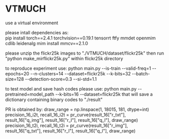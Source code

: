 # VTMUCH

use a virtual environment

please intall dependencies as: <br />
pip install torch==2.4.1 torchvision==0.19.1 tensorrt ftfy mmdet openmim cdlib leidenalg
mim install mmcv==2.1.0

please unzip the flickr25k images to "./VTMUCH/dataset/flickr25k"
then run "python make_mirflickr25k.py" within flickr25k directory

to reproduce experiment use:
python main.py --is-train --valid-freq=1 --epochs=20 --n-clusters=14 --dataset=flickr25k --k-bits=32 --batch-size=128 --detection-score=0.3 --si-std=1.1

to test model and save hash codes please use:
python main.py --pretrained=model_path --k-bits=16 --dataset=flickr25k
that will save a dictionary containing binary codes to "./result"

PR is obtained by:
draw_range = np.linspace(1, 18015, 181, dtype=int)
precision_16_i2t, recall_16_i2t = pr_curve(result_16["r_txt"], result_16["q_img"], result_16["r_l"], result_16["q_l"], draw_range)
precision_16_t2i, recall_16_t2i = pr_curve(result_16["r_img"], result_16["q_txt"], result_16["r_l"], result_16["q_l"], draw_range)
